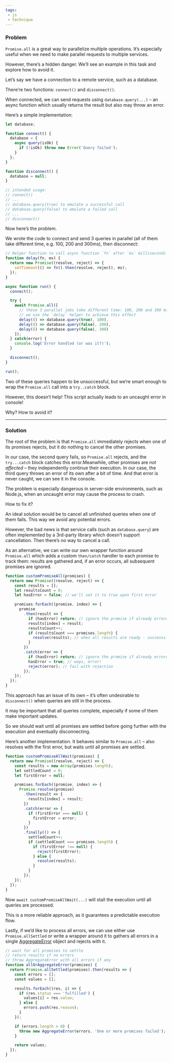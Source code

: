 ```yaml
---
tags: 
 - js
 - technique
---
```


### Problem
`Promise.all` is a great way to parallelize multiple operations. It’s especially useful when we need to make parallel requests to multiple services.

However, there’s a hidden danger. We’ll see an example in this task and explore how to avoid it.

Let’s say we have a connection to a remote service, such as a database.

There’re two functions: `connect()` and `disconnect()`.

When connected, we can send requests using `database.query(...)` – an async function which usually returns the result but also may throw an error.

Here’s a simple implementation:

```js
let database;

function connect() {
  database = {
    async query(isOk) {
      if (!isOk) throw new Error('Query failed');
    }
  };
}

function disconnect() {
  database = null;
}

// intended usage:
// connect()
// ...
// database.query(true) to emulate a successful call
// database.query(false) to emulate a failed call
// ...
// disconnect()
```

Now here’s the problem.

We wrote the code to connect and send 3 queries in parallel (all of them take different time, e.g. 100, 200 and 300ms), then disconnect:

```js
// Helper function to call async function `fn` after `ms` milliseconds
function delay(fn, ms) {
  return new Promise((resolve, reject) => {
    setTimeout(() => fn().then(resolve, reject), ms);
  });
}

async function run() {
  connect();

  try {
    await Promise.all([
      // these 3 parallel jobs take different time: 100, 200 and 300 ms
      // we use the `delay` helper to achieve this effect
      delay(() => database.query(true), 100),
      delay(() => database.query(false), 200),
      delay(() => database.query(false), 300)
    ]);
  } catch(error) {
    console.log('Error handled (or was it?)');
  }

  disconnect();
}

run();
```

Two of these queries happen to be unsuccessful, but we’re smart enough to wrap the `Promise.all` call into a `try..catch` block.

However, this doesn’t help! This script actually leads to an uncaught error in console!

Why? How to avoid it?

----

### Solution

The root of the problem is that `Promise.all` immediately rejects when one of its promises rejects, but it do nothing to cancel the other promises.

In our case, the second query fails, so `Promise.all` rejects, and the `try...catch` block catches this error.Meanwhile, other promises are _not affected_ – they independently continue their execution. In our case, the third query throws an error of its own after a bit of time. And that error is never caught, we can see it in the console.

The problem is especially dangerous in server-side environments, such as Node.js, when an uncaught error may cause the process to crash.

How to fix it?

An ideal solution would be to cancel all unfinished queries when one of them fails. This way we avoid any potential errors.

However, the bad news is that service calls (such as `database.query`) are often implemented by a 3rd-party library which doesn’t support cancellation. Then there’s no way to cancel a call.

As an alternative, we can write our own wrapper function around `Promise.all` which adds a custom `then/catch` handler to each promise to track them: results are gathered and, if an error occurs, all subsequent promises are ignored.

```js
function customPromiseAll(promises) {
  return new Promise((resolve, reject) => {
    const results = [];
    let resultsCount = 0;
    let hasError = false; // we'll set it to true upon first error

    promises.forEach((promise, index) => {
      promise
        .then(result => {
          if (hasError) return; // ignore the promise if already errored
          results[index] = result;
          resultsCount++;
          if (resultsCount === promises.length) {
            resolve(results); // when all results are ready - successs
          }
        })
        .catch(error => {
          if (hasError) return; // ignore the promise if already errored
          hasError = true; // wops, error!
          reject(error); // fail with rejection
        });
    });
  });
}
```

This approach has an issue of its own – it’s often undesirable to `disconnect()` when queries are still in the process.

It may be important that all queries complete, especially if some of them make important updates.

So we should wait until all promises are settled before going further with the execution and eventually disconnecting.

Here’s another implementation. It behaves similar to `Promise.all` – also resolves with the first error, but waits until all promises are settled.

```js
function customPromiseAllWait(promises) {
  return new Promise((resolve, reject) => {
    const results = new Array(promises.length);
    let settledCount = 0;
    let firstError = null;

    promises.forEach((promise, index) => {
      Promise.resolve(promise)
        .then(result => {
          results[index] = result;
        })
        .catch(error => {
          if (firstError === null) {
            firstError = error;
          }
        })
        .finally(() => {
          settledCount++;
          if (settledCount === promises.length) {
            if (firstError !== null) {
              reject(firstError);
            } else {
              resolve(results);
            }
          }
        });
    });
  });
}
```

Now `await customPromiseAllWait(...)` will stall the execution until all queries are processed.

This is a more reliable approach, as it guarantees a predictable execution flow.

Lastly, if we’d like to process all errors, we can use either use `Promise.allSettled` or write a wrapper around it to gathers all errors in a single [AggregateError](https://developer.mozilla.org/en-US/docs/Web/JavaScript/Reference/Global_Objects/AggregateError) object and rejects with it.

```js
// wait for all promises to settle
// return results if no errors
// throw AggregateError with all errors if any
function allOrAggregateError(promises) {
  return Promise.allSettled(promises).then(results => {
    const errors = [];
    const values = [];

    results.forEach((res, i) => {
      if (res.status === 'fulfilled') {
        values[i] = res.value;
      } else {
        errors.push(res.reason);
      }
    });

    if (errors.length > 0) {
      throw new AggregateError(errors, 'One or more promises failed');
    }

    return values;
  });
}
```